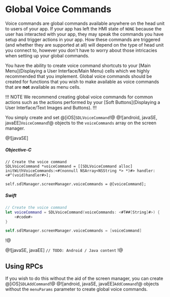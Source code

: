 # Global Voice Commands
Voice commands are global commands available anywhere on the head unit to users of your app. If your app has left the HMI state of `NONE` because the user has interacted with your app, they may speak the commands you have setup and trigger actions in your app. How these commands are triggered (and whether they are supported at all) will depend on the type of head unit you connect to, however you don't have to worry about those intricacies when setting up your global commands.

You have the ability to create voice command shortcuts to your [Main Menu](Displaying a User Interface/Main Menu) cells which we highly recommended that you implement. Global voice commands should be created for functions that you wish to make available as voice commands that are **not** available as menu cells.

!!! NOTE
We recommend creating global voice commands for common actions such as the actions performed by your [Soft Buttons](Displaying a User Interface/Text Images and Buttons).
!!!

You simply create and set @[iOS]`SDLVoiceCommand`!@ @![android, javaSE, javaEE]`VoiceCommand`!@ objects to the `voiceCommands` array on the screen manager.

@![javaSE]
##### Objective-C
```objc
// Create the voice command
SDLVoiceCommand *voiceCommand = [[SDLVoiceCommand alloc] initWithVoiceCommands:<#(nonnull NSArray<NSString *> *)#> handler:<#^(void)handler#>];

self.sdlManager.screenManager.voiceCommands = @[voiceCommand];
```

##### Swift
```swift
// Create the voice command
let voiceCommand = SDLVoiceCommand(voiceCommands: <#T##[String]#>) {
    <#code#>
}

self.sdlManager.screenManager.voiceCommands = [voiceCommand]
```
!@

@![javaSE, javaEE]
`// TODO: Android / Java content`
!@

## Using RPCs
If you wish to do this without the aid of the screen manager, you can create @[iOS]`SDLAddCommand`!@ @![android, javaSE, javaEE]`AddCommand`!@ objects without the `menuParams` parameter to create global voice commands.